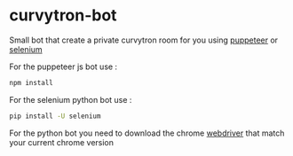 # curvytron-bot
Small bot that create a private curvytron room for you using [puppeteer](https://github.com/puppeteer/puppeteer) or [selenium](https://github.com/SeleniumHQ/selenium)

For the puppeteer js bot use :
```bash
npm install
```

For the selenium python bot use :
```bash
pip install -U selenium
```

For the python bot you need to download the chrome [webdriver](https://chromedriver.chromium.org/downloads) that match your current chrome version 
